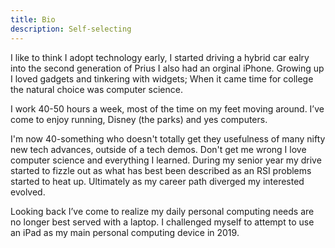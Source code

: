 ```yaml
---
title: Bio
description: Self-selecting
---
```

I like to think I adopt technology early, I started driving a hybrid car ealry into the second generation of Prius I also had an orginal iPhone. Growing up I loved gadgets and tinkering with widgets; When it came time for college the natural choice was computer science.  

I work 40-50 hours a week, most of the time on my feet moving around. I’ve come to enjoy running, Disney (the parks) and yes computers.

I'm now 40-something who doesn't totally get they usefulness of many nifty new tech advances, outside of a tech demos. Don't get me wrong I love computer science and everything I learned. During my senior year my drive started to fizzle out as what has best been described as an RSI problems started to heat up. Ultimately as my career path diverged my interested evolved. 

Looking back I’ve come to realize my daily personal computing needs are no longer best served with a laptop. I challenged myself to attempt to use an iPad as my main personal computing device in 2019.
